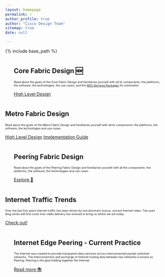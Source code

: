 ```yaml
---
layout: homepage
permalink: /
author_profile: true
author: "Cisco Design Team"
sitemap: true
date: null

---
```


{% include base_path %}


<div class="feature__wrapper">    
<div class="feature__item--left">
      <div class="archive__item" style="margin-left: 2em;">
          <div class="archive__item-teaser center" style="max-height: 300px; max-width: 300px;display: block;
           margin-left: auto; margin-right: auto;">
            <img src="{{ base_path }}/images/design_lp/core-fabric.png" alt="" />
          </div>
        <div class="archive__item-body">
            <h2 class="archive__item-title">Core Fabric Design 🆕</h2>
            <div class="archive__item-excerpt" style="font-size: 0.65em;">
            <p> Read about the goals of the Core Fabric Design and familiarize yourself with all its components: the platforms, the software, the technologies, the use cases, and the <a href="https://github.com/NSO-developer/nso-xr-segmentrouting" target="_blank">NSO Services Packages</a> for automation 
            </p>
            </div>
            <p><a href="{{ base_path }}/blogs/2018-09-12-core-fabric-design/" 
                  class="btn ">High Level Design </a>
                  </p>
        </div>
      </div>
</div>
</div>




<div class="feature__wrapper">
    <div class="feature__item--right">
      <div class="archive__item">
          <div class="archive__item-teaser center" style="max-height: 300px; max-width: 300px;display: block;
           margin-left: auto; margin-right: auto;">
            <img src="{{ base_path }}/images/design_lp/metro-design.png" alt="" />
          </div>
        <div class="archive__item-body">
            <h2 class="archive__item-title">Metro Fabric Design &nbsp; 
            <img src="{{ base_path }}/images/design_lp/updated.png" alt="" /></h2>
            <div class="archive__item-excerpt" style="font-size: 0.65em;">
              <p>Read about the goals of the Metro Fabric Design and familiarize 
              yourself with all its components: the platforms, the software,
               the technologies and use cases
              </p>
            </div>
            <p>
            <a href="{{ base_path }}/blogs/2018-10-01-metro-fabric-hld/" 
                  class="btn ">High Level Design</a>
            <a href="{{ base_path }}/blogs/2018-05-09-metro-design-implementation-guide/" 
                  class="btn ">Implementation Guide</a>
                  </p>
        </div>
      </div>
    </div>
</div>



<div class="feature__wrapper">    
<div class="feature__item--left">
      <div class="archive__item" style="margin-left: 2em;">
          <div class="archive__item-teaser center" style="max-height: 300px; max-width: 300px;display: block;
           margin-left: auto; margin-right: auto;">
            <img src="{{ base_path }}/images/design_lp/traffic_cloud.png" alt="" />
          </div>
        <div class="archive__item-body">
            <h2 class="archive__item-title">Peering Fabric Design
            &nbsp; <img src="{{ base_path }}/images/design_lp/updated.png" alt="" />
             </h2>
            <div class="archive__item-excerpt" style="font-size: 0.65em;">
            <p> Read about the goals of the Peering Fabric Design and
             familiarize yourself with all the components: the platforms, the software, the technologies and use cases
            </p>
            </div>
            <p><a href="{{ base_path }}/blogs/2018-10-01-peering-fabric-hld/" 
                  class="btn ">Explore 📖</a></p>
        </div>
      </div>
</div>
</div>




<div class="feature__wrapper">
    <div class="feature__item--right">
      <div class="archive__item">
          <div class="archive__item-teaser center" style="max-height: 200px; max-width: 200px;display: block;
           margin-left: auto; margin-right: auto;">
            <img src="{{ base_path }}/images/design_lp/trend-up.png" alt="" />
          </div>
        <div class="archive__item-body">
            <h2 class="archive__item-title">Internet Traffic Trends</h2>
            <div class="archive__item-excerpt" style="font-size: 0.65em;">
              <p>Over the last five years Internet traffic has been driven by one dominant source, unicast Internet 
              video. 
              Two-part blog series will first cover how video delivery has evolved to bring us where we are today.
              </p>
            </div>
            <p>
            <a href="https://xrdocs.github.io/design/blogs/2018-02-25-internet-traffic-trends/" 
                  class="btn ">Check out!</a>
                  </p>
        </div>
      </div>
    </div>
</div>



<div class="feature__wrapper">    
<div class="feature__item--left">
      <div class="archive__item" style="margin-left: 2em;">
          <div class="archive__item-teaser center" style="max-height: 300px; max-width: 300px;display: block;
           margin-left: auto; margin-right: auto;">
            <img src="{{ base_path }}/images/design_lp/peering.png" alt="" />
          </div>
        <div class="archive__item-body">
            <h2 class="archive__item-title">Internet Edge Peering - Current Practice</h2>
            <div class="archive__item-excerpt" style="font-size: 0.65em;">
            <p> The Internet was created to provide transparent data services across interconnected packet switched
             networks. The interconnection and exchange of Internet routing data between two networks is known as 
             Peering. Peering is the glue holding together the Internet.</p>
            </div>
            <p><a href="https://xrdocs.github.io/design/blogs/2017-08-01-internet-edge-peering-current-practice/" 
                  class="btn ">Read more 📚</a></p>
        </div>
      </div>
</div>
</div>
